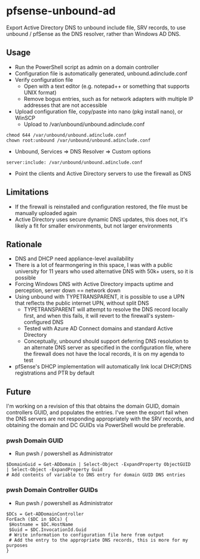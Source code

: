 # pfsense-unbound-ad
Export Active Directory DNS to unbound include file, SRV records, to use unbound / pfSense as the DNS resolver, rather than Windows AD DNS.


## Usage
- Run the PowerShell script as admin on a domain controller
- Configuration file is automatically generated, unbound.adinclude.conf
- Verify configuration file
  - Open with a text editor (e.g. notepad++ or something that supports UNIX format)
  - Remove bogus entries, such as for network adapters with multiple IP addresses that are not accessible
- Upload configuration file, copy/paste into nano (pkg install nano), or WinSCP
  - Upload to /var/unbound/unbound.adinclude.conf
```
chmod 644 /var/unbound/unbound.adinclude.conf
chown root:unbound /var/unbound/unbound.adinclude.conf
```
- Unbound, Services => DNS Resolver => Custom options
```
server:include: /var/unbound/unbound.adinclude.conf
```
- Point the clients and Active Directory servers to use the firewall as DNS

## Limitations
- If the firewall is reinstalled and configuration restored, the file must be manually uploaded again
- Active Directory uses secure dynamic DNS updates, this does not, it's likely a fit for smaller environments, but not larger environments

## Rationale
- DNS and DHCP need appliance-level availability
- There is a lot of fearmongering in this space, I was with a public university for 11 years who used alternative DNS with 50k+ users, so it is possible
- Forcing Windows DNS with Active Directory impacts uptime and perception, server down == network down
- Using unbound with TYPETRANSPARENT, it is possible to use a UPN that reflects the public internet UPN, without split DNS
  - TYPETRANSPARENT will attempt to resolve the DNS record locally first, and when this fails, it will revert to the firewall's system-configured DNS
  - Tested with Azure AD Connect domains and standard Active Directory
  - Conceptually, unbound should support deferring DNS resolution to an alternate DNS server as specified in the configuration file, where the firewall does not have the local records, it is on my agenda to test
- pfSense's DHCP implementation will automatically link local DHCP/DNS registrations and PTR by default

## Future
I'm working on a revision of this that obtains the domain GUID, domain controllers GUID, and populates the entries. I've seen the export fail when the DNS servers are not responding appropriately with the SRV records, and obtaining the domain and DC GUIDs via PowerShell would be preferable.
### pwsh Domain GUID
- Run pwsh / powershell as Administrator
```
$DomainGuid = Get-ADDomain | Select-Object -ExpandProperty ObjectGUID | Select-Object -ExpandProperty Guid
# Add contents of variable to DNS entry for domain GUID DNS entries
```
### pwsh Domain Controller GUIDs
- Run pwsh / powershell as Administrator
 ```
$DCs = Get-ADDomainController
ForEach ($DC in $DCs) {
  $Hostname = $DC.HostName
  $Guid = $DC.InvocationId.Guid
  # Write information to configuration file here from output
  # Add the entry to the appropriate DNS records, this is more for my purposes
}
```
